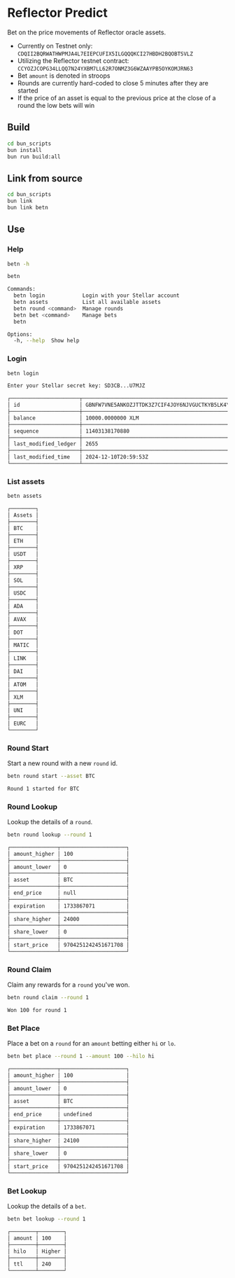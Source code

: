 # Reflector Predict

Bet on the price movements of Reflector oracle assets.
* Currently on Testnet only: `CDQII2BQRWATHWPMJA4L7EIEPCUFIX5ILGQQQKCI27HBDH2BQOBTSVLZ`
* Utilizing the Reflector testnet contract: `CCYOZJCOPG34LLQQ7N24YXBM7LL62R7ONMZ3G6WZAAYPB5OYKOMJRN63`
* Bet `amount` is denoted in stroops
* Rounds are currently hard-coded to close 5 minutes after they are started
* If the price of an asset is equal to the previous price at the close of a round the low bets will win

## Build

```bash
cd bun_scripts
bun install
bun run build:all
```

## Link from source

```bash
cd bun_scripts
bun link
bun link betn
```

## Use

### Help

```bash
betn -h
```
```bash
betn

Commands:
  betn login            Login with your Stellar account
  betn assets           List all available assets
  betn round <command>  Manage rounds
  betn bet <command>    Manage bets
  betn                                                                 [default]

Options:
  -h, --help  Show help                                                [boolean]
```

### Login

```bash
betn login
```
```bash
Enter your Stellar secret key: SD3CB...U7MJZ
```
```bash
┌──────────────────────┬──────────────────────────────────────────────────────────┐
│ id                   │ GBNFW7VNE5ANKOZJTTDK3Z7CIF4JOY6NJVGUCTKYB5LK4YSNGFFTFQOL │
├──────────────────────┼──────────────────────────────────────────────────────────┤
│ balance              │ 10000.0000000 XLM                                        │
├──────────────────────┼──────────────────────────────────────────────────────────┤
│ sequence             │ 11403138170880                                           │
├──────────────────────┼──────────────────────────────────────────────────────────┤
│ last_modified_ledger │ 2655                                                     │
├──────────────────────┼──────────────────────────────────────────────────────────┤
│ last_modified_time   │ 2024-12-10T20:59:53Z                                     │
└──────────────────────┴──────────────────────────────────────────────────────────┘
```

### List assets

```bash
betn assets
```
```bash
┌────────┐
│ Assets │
├────────┤
│ BTC    │
├────────┤
│ ETH    │
├────────┤
│ USDT   │
├────────┤
│ XRP    │
├────────┤
│ SOL    │
├────────┤
│ USDC   │
├────────┤
│ ADA    │
├────────┤
│ AVAX   │
├────────┤
│ DOT    │
├────────┤
│ MATIC  │
├────────┤
│ LINK   │
├────────┤
│ DAI    │
├────────┤
│ ATOM   │
├────────┤
│ XLM    │
├────────┤
│ UNI    │
├────────┤
│ EURC   │
└────────┘
```

### Round Start

Start a new round with a new `round` id.

```bash
betn round start --asset BTC
```
```bash
Round 1 started for BTC
```

### Round Lookup

Lookup the details of a `round`.

```bash
betn round lookup --round 1
```
```bash
┌───────────────┬─────────────────────┐
│ amount_higher │ 100                 │
├───────────────┼─────────────────────┤
│ amount_lower  │ 0                   │
├───────────────┼─────────────────────┤
│ asset         │ BTC                 │
├───────────────┼─────────────────────┤
│ end_price     │ null                │
├───────────────┼─────────────────────┤
│ expiration    │ 1733867071          │
├───────────────┼─────────────────────┤
│ share_higher  │ 24000               │
├───────────────┼─────────────────────┤
│ share_lower   │ 0                   │
├───────────────┼─────────────────────┤
│ start_price   │ 9704251242451671708 │
└───────────────┴─────────────────────┘
```

### Round Claim

Claim any rewards for a `round` you've won.

```bash
betn round claim --round 1
```
```bash
Won 100 for round 1
```

### Bet Place

Place a bet on a `round` for an `amount` betting either `hi` or `lo`.

```bash
betn bet place --round 1 --amount 100 --hilo hi
```
```bash
┌───────────────┬─────────────────────┐
│ amount_higher │ 100                 │
├───────────────┼─────────────────────┤
│ amount_lower  │ 0                   │
├───────────────┼─────────────────────┤
│ asset         │ BTC                 │
├───────────────┼─────────────────────┤
│ end_price     │ undefined           │
├───────────────┼─────────────────────┤
│ expiration    │ 1733867071          │
├───────────────┼─────────────────────┤
│ share_higher  │ 24100               │
├───────────────┼─────────────────────┤
│ share_lower   │ 0                   │
├───────────────┼─────────────────────┤
│ start_price   │ 9704251242451671708 │
└───────────────┴─────────────────────┘
```

### Bet Lookup

Lookup the details of a `bet`.

```bash
betn bet lookup --round 1
```
```bash
┌────────┬────────┐
│ amount │ 100    │
├────────┼────────┤
│ hilo   │ Higher │
├────────┼────────┤
│ ttl    │ 240    │
└────────┴────────┘
```
